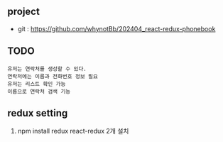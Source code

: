 ## project

-   git : https://github.com/whynotBb/202404_react-redux-phonebook

## TODO

    유저는 연락처를 생성할 수 있다.
    연락처에는 이름과 전화번호 정보 필요
    유저는 리스트 확인 가능
    이름으로 연락처 검색 기능

## redux setting

1.  npm install redux react-redux 2개 설치
